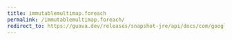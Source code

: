 ```yaml
---
title: immutablemultimap.foreach
permalink: /immutablemultimap.foreach/
redirect_to: https://guava.dev/releases/snapshot-jre/api/docs/com/google/common/collect/ImmutableMultimap.html#forEach-java.util.function.BiConsumer-
---
```

